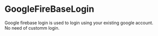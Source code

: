 # GoogleFireBaseLogin

Google firebase login is used to login using your existing google account.
No need of customm login.
